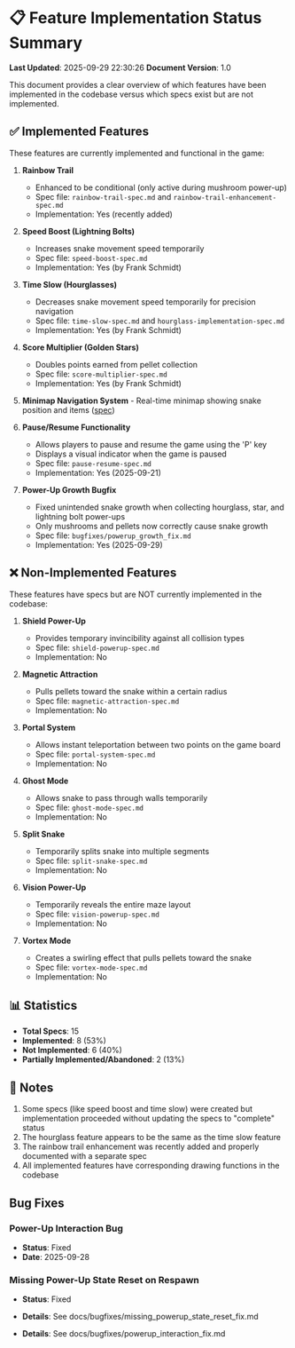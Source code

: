 # 📋 Feature Implementation Status Summary

**Last Updated**: 2025-09-29 22:30:26
**Document Version**: 1.0

This document provides a clear overview of which features have been implemented in the codebase versus which specs exist but are not implemented.

## ✅ Implemented Features

These features are currently implemented and functional in the game:

1. **Rainbow Trail**

    - Enhanced to be conditional (only active during mushroom power-up)
    - Spec file: `rainbow-trail-spec.md` and `rainbow-trail-enhancement-spec.md`
    - Implementation: Yes (recently added)

2. **Speed Boost (Lightning Bolts)**

    - Increases snake movement speed temporarily
    - Spec file: `speed-boost-spec.md`
    - Implementation: Yes (by Frank Schmidt)

3. **Time Slow (Hourglasses)**

    - Decreases snake movement speed temporarily for precision navigation
    - Spec file: `time-slow-spec.md` and `hourglass-implementation-spec.md`
    - Implementation: Yes (by Frank Schmidt)

4. **Score Multiplier (Golden Stars)**

    - Doubles points earned from pellet collection
    - Spec file: `score-multiplier-spec.md`
    - Implementation: Yes (by Frank Schmidt)

5. **Minimap Navigation System** - Real-time minimap showing snake position and items ([spec](./specs/minimap-spec.md))

6. **Pause/Resume Functionality**

    - Allows players to pause and resume the game using the 'P' key
    - Displays a visual indicator when the game is paused
    - Spec file: `pause-resume-spec.md`
    - Implementation: Yes (2025-09-21)

7. **Power-Up Growth Bugfix**

    - Fixed unintended snake growth when collecting hourglass, star, and lightning bolt power-ups
    - Only mushrooms and pellets now correctly cause snake growth
    - Spec file: `bugfixes/powerup_growth_fix.md`
    - Implementation: Yes (2025-09-29)

## ❌ Non-Implemented Features

These features have specs but are NOT currently implemented in the codebase:

1. **Shield Power-Up**

    - Provides temporary invincibility against all collision types
    - Spec file: `shield-powerup-spec.md`
    - Implementation: No

2. **Magnetic Attraction**

    - Pulls pellets toward the snake within a certain radius
    - Spec file: `magnetic-attraction-spec.md`
    - Implementation: No

3. **Portal System**

    - Allows instant teleportation between two points on the game board
    - Spec file: `portal-system-spec.md`
    - Implementation: No

4. **Ghost Mode**

    - Allows snake to pass through walls temporarily
    - Spec file: `ghost-mode-spec.md`
    - Implementation: No

5. **Split Snake**

    - Temporarily splits snake into multiple segments
    - Spec file: `split-snake-spec.md`
    - Implementation: No

6. **Vision Power-Up**

    - Temporarily reveals the entire maze layout
    - Spec file: `vision-powerup-spec.md`
    - Implementation: No

7. **Vortex Mode**
    - Creates a swirling effect that pulls pellets toward the snake
    - Spec file: `vortex-mode-spec.md`
    - Implementation: No

## 📊 Statistics

- **Total Specs**: 15
- **Implemented**: 8 (53%)
- **Not Implemented**: 6 (40%)
- **Partially Implemented/Abandoned**: 2 (13%)

## 📝 Notes

1. Some specs (like speed boost and time slow) were created but implementation proceeded without updating the specs to "complete" status
2. The hourglass feature appears to be the same as the time slow feature
3. The rainbow trail enhancement was recently added and properly documented with a separate spec
4. All implemented features have corresponding drawing functions in the codebase

## Bug Fixes

### Power-Up Interaction Bug

- **Status**: Fixed
- **Date**: 2025-09-28

### Missing Power-Up State Reset on Respawn

- **Status**: Fixed
- **Details**: See docs/bugfixes/missing_powerup_state_reset_fix.md

- **Details**: See docs/bugfixes/powerup_interaction_fix.md
